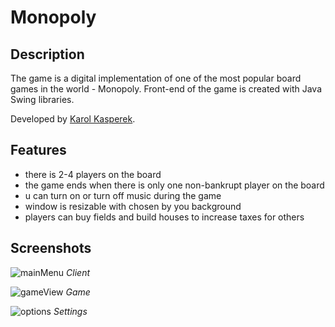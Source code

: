 # Monopoly

## Description
The game is a digital implementation of one of the most popular board games in the world - Monopoly. Front-end of the game is created with Java Swing libraries.

Developed by [Karol Kasperek](https://github.com/KarolKasperek).

## Features
- there is 2-4 players on the board
- the game ends when there is only one non-bankrupt player on the board
- u can turn on or turn off music during the game
- window is resizable with chosen by you background
- players can buy fields and build houses to increase taxes for others

## Screenshots

![mainMenu](https://github.com/KarolKasperek/Monopoly/assets/105314335/3cc92f9d-1683-4f70-b2fb-7f87bb35bf86)
*Client*

![gameView](https://github.com/KarolKasperek/Monopoly/assets/105314335/15bb8b7c-bd62-4b42-a558-c4d227e9100a)
*Game*

![options](https://github.com/KarolKasperek/Monopoly/assets/105314335/35c8ec03-41fc-42f4-b03d-dbe5e0a220f9)
*Settings*
